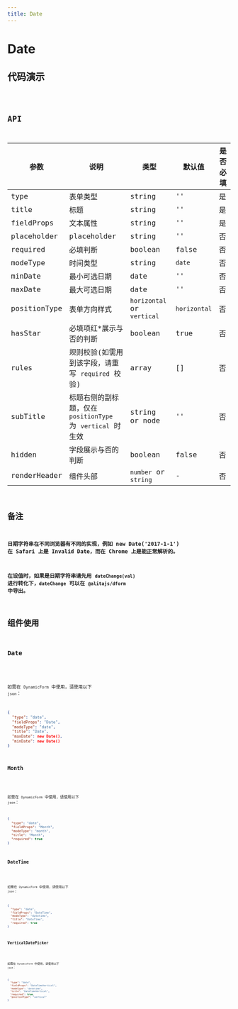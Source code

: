 ```yaml
---
title: Date
---
```


# Date

## 代码演示

<code src="./demo/index.tsx" />

## API

| 参数         | 说明                                                       | 类型                       | 默认值       | 是否必填 |
| ------------ | ---------------------------------------------------------- | -------------------------- | ------------ | -------- |
| type         | 表单类型                                                   | string                     | ''           | 是       |
| title        | 标题                                                       | string                     | ''           | 是       |
| fieldProps   | 文本属性                                                   | string                     | ''           | 是       |
| placeholder  | placeholder                                                | string                     | ''           | 否       |
| required     | 必填判断                                                   | boolean                    | false        | 否       |
| modeType     | 时间类型                                                   | string                     | `date`       | 否       |
| minDate      | 最小可选日期                                               | date                       | ''           | 否       |
| maxDate      | 最大可选日期                                               | date                       | ''           | 否       |
| positionType | 表单方向样式                                               | `horizontal` or `vertical` | `horizontal` | 否       |
| hasStar      | 必填项红\*展示与否的判断                                   | boolean                    | true         | 否       |
| rules        | 规则校验(如需用到该字段，请重写 `required` 校验)           | array                      | []           | 否       |
| subTitle     | 标题右侧的副标题，仅在 `positionType` 为 `vertical` 时生效 | string or node             | ''           | 否       |
| hidden       | 字段展示与否的判断                                         | boolean                    | false        | 否       |
| renderHeader | 组件头部                                                   | `number` or `string`       | -            | 否       |


## 备注

**日期字符串在不同浏览器有不同的实现，例如 new Date('2017-1-1') 在 Safari 上是 Invalid Date，而在 Chrome 上是能正常解析的。**

**在设值时，如果是日期字符串请先用 `dateChange(val)` 进行转化下，`dateChange` 可以在 `@alitajs/dform` 中导出。**

## 组件使用

### Date

<code src="./demo/date.tsx" />

如需在 `DynamicForm` 中使用，请使用以下 `json`：

```json
{
  "type": "date",
  "fieldProps": "Date",
  "modeType": "date",
  "title": "Date",
  "maxDate": new Date(),
  "minDate": new Date()
}
```

### Month

<code src="./demo/month.tsx" />

如需在 `DynamicForm` 中使用，请使用以下 `json`：

```json
{
  "type": "date",
  "fieldProps": "Month",
  "modeType": "month",
  "title": "Month",
  "required": true
}
```

### DateTime

<code src="./demo/datetime.tsx" />

如需在 `DynamicForm` 中使用，请使用以下 `json`：

```json
{
  "type": "date",
  "fieldProps": "DateTime",
  "modeType": "datetime",
  "title": "DateTime",
  "required": true
}
```

### VerticalDatePicker

<code src="./demo/verticalDatePicker.tsx" />

如需在 `DynamicForm` 中使用，请使用以下 `json`：

```json
{
  "type": "date",
  "fieldProps": "DateTimeVertical",
  "modeType": "datetime",
  "title": "DateTimeVertical",
  "required": true,
  "positionType": "vertical"
}
```
